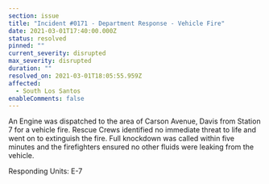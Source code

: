 ```yaml
---
section: issue
title: "Incident #0171 - Department Response - Vehicle Fire"
date: 2021-03-01T17:40:00.000Z
status: resolved
pinned: ""
current_severity: disrupted
max_severity: disrupted
duration: ""
resolved_on: 2021-03-01T18:05:55.959Z
affected:
  - South Los Santos
enableComments: false
---
```

An Engine was dispatched to the area of Carson Avenue, Davis from Station 7 for a vehicle fire. Rescue Crews identified no immediate threat to life and went on to extinguish the fire. Full knockdown was called within five minutes and the firefighters ensured no other fluids were leaking from the vehicle.

Responding Units: E-7